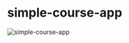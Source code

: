 # simple-course-app
![simple-course-app](https://github.com/user-attachments/assets/f68ca894-bce6-48dc-a470-0f8bfd165dff)
